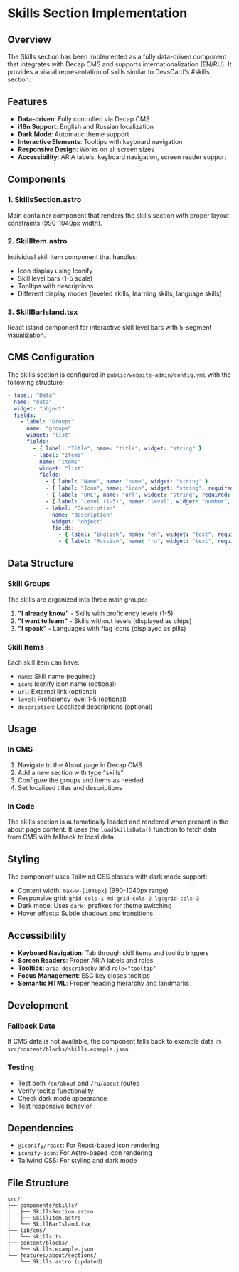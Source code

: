 # Skills Section Implementation

## Overview

The Skills section has been implemented as a fully data-driven component that integrates with Decap CMS and supports internationalization (EN/RU). It provides a visual representation of skills similar to DevsCard's #skills section.

## Features

- **Data-driven**: Fully controlled via Decap CMS
- **i18n Support**: English and Russian localization
- **Dark Mode**: Automatic theme support
- **Interactive Elements**: Tooltips with keyboard navigation
- **Responsive Design**: Works on all screen sizes
- **Accessibility**: ARIA labels, keyboard navigation, screen reader support

## Components

### 1. SkillsSection.astro
Main container component that renders the skills section with proper layout constraints (990-1040px width).

### 2. SkillItem.astro
Individual skill item component that handles:
- Icon display using Iconify
- Skill level bars (1-5 scale)
- Tooltips with descriptions
- Different display modes (leveled skills, learning skills, language skills)

### 3. SkillBarIsland.tsx
React island component for interactive skill level bars with 5-segment visualization.

## CMS Configuration

The skills section is configured in `public/website-admin/config.yml` with the following structure:

```yaml
- label: "Data"
  name: "data"
  widget: "object"
  fields:
    - label: "Groups"
      name: "groups"
      widget: "list"
      fields:
        - { label: "Title", name: "title", widget: "string" }
        - label: "Items"
          name: "items"
          widget: "list"
          fields:
            - { label: "Name", name: "name", widget: "string" }
            - { label: "Icon", name: "icon", widget: "string", required: false }
            - { label: "URL", name: "url", widget: "string", required: false }
            - { label: "Level (1-5)", name: "level", widget: "number", min: 1, max: 5, required: false }
            - label: "Description"
              name: "description"
              widget: "object"
              fields:
                - { label: "English", name: "en", widget: "text", required: false }
                - { label: "Russian", name: "ru", widget: "text", required: false }
```

## Data Structure

### Skill Groups
The skills are organized into three main groups:

1. **"I already know"** - Skills with proficiency levels (1-5)
2. **"I want to learn"** - Skills without levels (displayed as chips)
3. **"I speak"** - Languages with flag icons (displayed as pills)

### Skill Items
Each skill item can have:
- `name`: Skill name (required)
- `icon`: Iconify icon name (optional)
- `url`: External link (optional)
- `level`: Proficiency level 1-5 (optional)
- `description`: Localized descriptions (optional)

## Usage

### In CMS
1. Navigate to the About page in Decap CMS
2. Add a new section with type "skills"
3. Configure the groups and items as needed
4. Set localized titles and descriptions

### In Code
The skills section is automatically loaded and rendered when present in the about page content. It uses the `loadSkillsData()` function to fetch data from CMS with fallback to local data.

## Styling

The component uses Tailwind CSS classes with dark mode support:
- Content width: `max-w-[1040px]` (990-1040px range)
- Responsive grid: `grid-cols-1 md:grid-cols-2 lg:grid-cols-3`
- Dark mode: Uses `dark:` prefixes for theme switching
- Hover effects: Subtle shadows and transitions

## Accessibility

- **Keyboard Navigation**: Tab through skill items and tooltip triggers
- **Screen Readers**: Proper ARIA labels and roles
- **Tooltips**: `aria-describedby` and `role="tooltip"`
- **Focus Management**: ESC key closes tooltips
- **Semantic HTML**: Proper heading hierarchy and landmarks

## Development

### Fallback Data
If CMS data is not available, the component falls back to example data in `src/content/blocks/skills.example.json`.

### Testing
- Test both `/en/about` and `/ru/about` routes
- Verify tooltip functionality
- Check dark mode appearance
- Test responsive behavior

## Dependencies

- `@iconify/react`: For React-based icon rendering
- `iconify-icon`: For Astro-based icon rendering
- Tailwind CSS: For styling and dark mode

## File Structure

```
src/
├── components/skills/
│   ├── SkillsSection.astro
│   ├── SkillItem.astro
│   └── SkillBarIsland.tsx
├── lib/cms/
│   └── skills.ts
├── content/blocks/
│   └── skills.example.json
└── features/about/sections/
    └── Skills.astro (updated)
```
